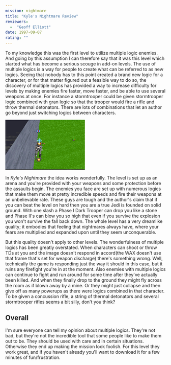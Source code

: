 ```yaml
---
mission: nightmare
title: "Kyle's Nightmare Review"
reviewers: 
  -  "Geoff Elliott"
date: 1997-09-07
rating: ""
---
```


To my knowledge this was the first level to utilize multiple logic enemies. And going by this assumption I can therefore say that it was this level which started what has become a serious scouge in add-on levels.
The use of multiple logics is a way for people to create what can be referred to as new logics. Seeing that nobody has to this point created a brand new logic for a character, or for that matter figured out a feasible way to do so, the discovery of multiple logics has provided a way to increase difficulty for levels by making enemies fire faster, move faster, and be able to use several weapons at once. For instance a stormtrooper could be given stormtrooper logic combined with gran logic so that the trooper would fire a rifle and throw thermal detonators. There are lots of combinations that let an author go beyond just switching logics between characters.

![Kyle's Nightmare screenshot](./nightmare.png "Enemies enhanced with multiple logics now have the ability to blow you sky high.")

In *Kyle's Nightmare* the idea works wonderfully. The level is set up as an arena and you're provided with your weapons and some protection before the assaults begin. The enemies you face are set up with numerous logics that make them move at pretty incredible speeds and fire their weapons at an unbelievable rate. These guys are tough and the author's claim that if you can beat the level on hard then you are a true Jedi is founded on solid ground. With one slash a Phase I Dark Trooper can drop you like a stone and Phase II's can blow you so high that even if you survive the explosion you won't survive the fall back down. The whole level has a very dreamlike quality; it embodies that feeling that nightmares always have, where your fears are multiplied and expanded upon until they seem unconquerable.

But this quality doesn't apply to other levels. The wonderfulness of multiple logics has been greatly overstated. When characters can shoot or throw TDs at you and the image doesn't respond in accord(the WAX doesn't use that frame that's set for weapon discharge) there's something wrong. Well, technically the game is responding just the way it should in this case, but it ruins any firefight you're in at the moment. Also enemies with multiple logics can continue to fight and run around for some time after they've actually been killed. And when they finally drop to the ground they might fly across the room as if blown away by a mine. Or they might just collapse and then give off as many powerups as there were logics combined in that character. To be given a concussion rifle, a string of thermal detonators and several stormtrooper rifles seems a bit silly, don't you think?

## Overall

I'm sure everyone can tell my opinion about multiple logics. They're not bad, but they're not the incredible tool that some people like to make them out to be. They should be used with care and in certain situations. Otherwise they end up making the mission look foolish. For this level they work great, and if you haven't already you'll want to download it for a few minutes of fun/frustration.
